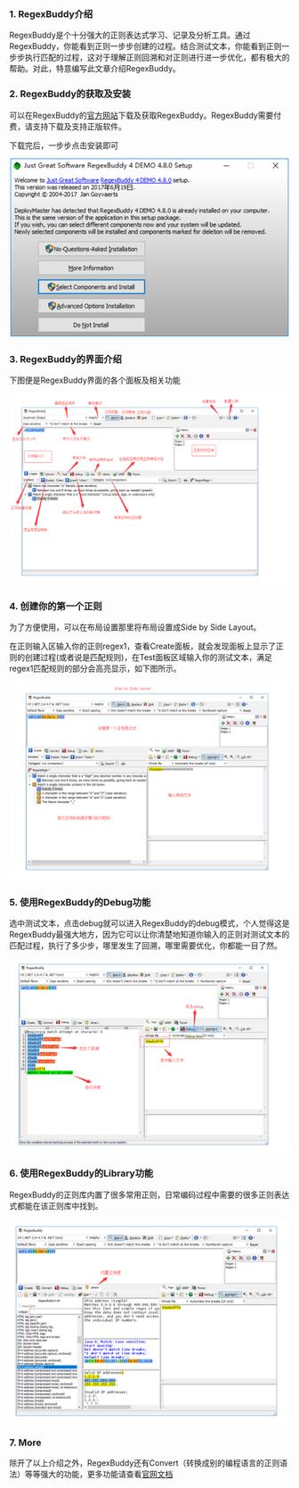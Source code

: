 
### 1. RegexBuddy介绍

RegexBuddy是个十分强大的正则表达式学习、记录及分析工具。通过RegexBuddy，你能看到正则一步步创建的过程。结合测试文本，你能看到正则一步步执行匹配的过程，这对于理解正则回溯和对正则进行进一步优化，都有极大的帮助。对此，特意编写此文章介绍RegexBuddy。

### 2. RegexBuddy的获取及安装

可以在RegexBuddy的[官方网站](https://www.regexbuddy.com/)下载及获取RegexBuddy。RegexBuddy需要付费，请支持下载及支持正版软件。

下载完后，一步步点击安装即可

![insatll RegexBuddy](./imgs/install.png)

### 3. RegexBuddy的界面介绍

下图便是RegexBuddy界面的各个面板及相关功能

![RegexBuddy layout](./imgs/layout.png)

### 4. 创建你的第一个正则

为了方便使用，可以在布局设置那里将布局设置成Side by Side Layout。

在正则输入区输入你的正则regex1，查看Create面板，就会发现面板上显示了正则的创建过程(或者说是匹配规则)，在Test面板区域输入你的测试文本，满足regex1匹配规则的部分会高亮显示，如下图所示。

![Regex create](./imgs/create.png)

### 5. 使用RegexBuddy的Debug功能

选中测试文本，点击debug就可以进入RegexBuddy的debug模式，个人觉得这是RegexBuddy最强大地方，因为它可以让你清楚地知道你输入的正则对测试文本的匹配过程，执行了多少步，哪里发生了回溯，哪里需要优化，你都能一目了然。

![Regex debug](./imgs/debug.png)

### 6. 使用RegexBuddy的Library功能

RegexBuddy的正则库内置了很多常用正则，日常编码过程中需要的很多正则表达式都能在该正则库中找到。

![Regex library](./imgs/library.png)

### 7. More

除开了以上介绍之外，RegexBuddy还有Convert（转换成别的编程语言的正则语法）等等强大的功能，更多功能请查看[官网文档](https://www.regexbuddy.com/manual.html)